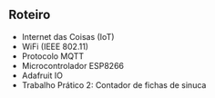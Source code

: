 ## Roteiro

- Internet das Coisas (IoT)
- WiFi (IEEE 802.11)
- Protocolo MQTT
- Microcontrolador ESP8266
- Adafruit IO
- Trabalho Prático 2: Contador de fichas de sinuca
